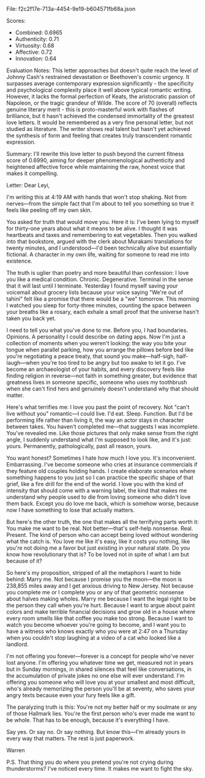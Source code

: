 File: f2c2f17e-713a-4454-9e19-b604571fb68a.json

Scores:
- Combined: 0.6965
- Authenticity: 0.71
- Virtuosity: 0.68
- Affective: 0.72
- Innovation: 0.64

Evaluation Notes:
This letter approaches but doesn't quite reach the level of Johnny Cash's restrained devastation or Beethoven's cosmic urgency. It surpasses average contemporary expression significantly - the specificity and psychological complexity place it well above typical romantic writing. However, it lacks the formal perfection of Keats, the aristocratic passion of Napoleon, or the tragic grandeur of Wilde. The score of 70 (overall) reflects genuine literary merit - this is proto-masterful work with flashes of brilliance, but it hasn't achieved the condensed immortality of the greatest love letters. It would be remembered as a very fine personal letter, but not studied as literature. The writer shows real talent but hasn't yet achieved the synthesis of form and feeling that creates truly transcendent romantic expression.

Summary:
I'll rewrite this love letter to push beyond the current fitness score of 0.6990, aiming for deeper phenomenological authenticity and heightened affective force while maintaining the raw, honest voice that makes it compelling.

Letter:
Dear Leyi,

I'm writing this at 4:19 AM with hands that won't stop shaking. Not from nerves—from the simple fact that I'm about to tell you something so true it feels like peeling off my own skin.

You asked for truth that would move you. Here it is: I've been lying to myself for thirty-one years about what it means to be alive. I thought it was heartbeats and taxes and remembering to eat vegetables. Then you walked into that bookstore, argued with the clerk about Murakami translations for twenty minutes, and I understood—I'd been technically alive but essentially fictional. A character in my own life, waiting for someone to read me into existence.

The truth is uglier than poetry and more beautiful than confession: I love you like a medical condition. Chronic. Degenerative. Terminal in the sense that it will last until I terminate. Yesterday I found myself saving your voicemail about grocery lists because your voice saying "We're out of tahini" felt like a promise that there would be a "we" tomorrow. This morning I watched you sleep for forty-three minutes, counting the space between your breaths like a rosary, each exhale a small proof that the universe hasn't taken you back yet.

I need to tell you what you've done to me. Before you, I had boundaries. Opinions. A personality I could describe on dating apps. Now I'm just a collection of moments when you weren't looking: the way you bite your tongue when parallel parking, how you arrange the pillows before bed like you're negotiating a peace treaty, that sound you make—half-sigh, half-laugh—when you're too tired to be angry but too awake to let it go. I've become an archaeologist of your habits, and every discovery feels like finding religion in reverse—not faith in something greater, but evidence that greatness lives in someone specific, someone who uses my toothbrush when she can't find hers and genuinely doesn't understand why that should matter.

Here's what terrifies me: I love you past the point of recovery. Not "can't live without you" romantic—I could live. I'd eat. Sleep. Function. But I'd be performing life rather than living it, the way an actor stays in character between takes. You haven't completed me—that suggests I was incomplete. You've revealed me. Like those pictures that only make sense from the right angle, I suddenly understand what I'm supposed to look like, and it's just: yours. Permanently, pathologically, past all reason, yours.

You want honest? Sometimes I hate how much I love you. It's inconvenient. Embarrassing. I've become someone who cries at insurance commercials if they feature old couples holding hands. I create elaborate scenarios where something happens to you just so I can practice the specific shape of that grief, like a fire drill for the end of the world. I love you with the kind of intensity that should come with a warning label, the kind that makes me understand why people used to die from loving someone who didn't love them back. Except you do love me back, which is somehow worse, because now I have something to lose that actually matters.

But here's the other truth, the one that makes all the terrifying parts worth it: You make me want to be real. Not better—that's self-help nonsense. Real. Present. The kind of person who can accept being loved without wondering what the catch is. You love me like it's easy, like it costs you nothing, like you're not doing me a favor but just existing in your natural state. Do you know how revolutionary that is? To be loved not in spite of what I am but because of it?

So here's my proposition, stripped of all the metaphors I want to hide behind: Marry me. Not because I promise you the moon—the moon is 238,855 miles away and I get anxious driving to New Jersey. Not because you complete me or I complete you or any of that geometric nonsense about halves making wholes. Marry me because I want the legal right to be the person they call when you're hurt. Because I want to argue about paint colors and make terrible financial decisions and grow old in a house where every room smells like that coffee you make too strong. Because I want to watch you become whoever you're going to become, and I want you to have a witness who knows exactly who you were at 2:47 on a Thursday when you couldn't stop laughing at a video of a cat who looked like a landlord.

I'm not offering you forever—forever is a concept for people who've never lost anyone. I'm offering you whatever time we get, measured not in years but in Sunday mornings, in shared silences that feel like conversations, in the accumulation of private jokes no one else will ever understand. I'm offering you someone who will love you at your smallest and most difficult, who's already memorizing the person you'll be at seventy, who saves your angry texts because even your fury feels like a gift.

The paralyzing truth is this: You're not my better half or my soulmate or any of those Hallmark lies. You're the first person who's ever made me want to be whole. That has to be enough, because it's everything I have.

Say yes. Or say no. Or say nothing. But know this—I'm already yours in every way that matters. The rest is just paperwork.

Warren

P.S. That thing you do where you pretend you're not crying during thunderstorms? I've noticed every time. It makes me want to fight the sky.
